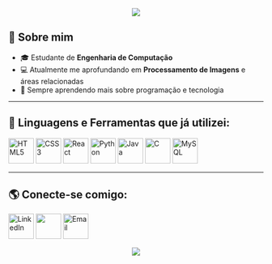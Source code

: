 <!-- Banner -->
<p align="center">
  <img src="https://capsule-render.vercel.app/api?type=venom&height=300&color=gradient&text=Rafael%20Alberto%20de%20Araujo&descAlign=100&descAlignY=31&animation=fadeIn"/>
</p>

## 👋 Sobre mim
- 🎓 Estudante de **Engenharia de Computação**
- 💻 Atualmente me aprofundando em **Processamento de Imagens** e áreas relacionadas
- 🌱 Sempre aprendendo mais sobre programação e tecnologia

---

## 🚀 Linguagens e Ferramentas que já utilizei:
<p align="left">
  <!-- Frontend -->
  <img src="https://www.vectorlogo.zone/logos/w3_html5/w3_html5-icon.svg" alt="HTML5" width="50" height="50" />
  <img src="https://www.vectorlogo.zone/logos/w3_css/w3_css-icon~old.svg" alt="CSS3" width="50" height="50" />
  <img src="https://cdn.simpleicons.org/react/61DAFB" alt="React" width="50" height="50" />
  
  <!-- Backend & Languages -->
  <img src="https://assets.zabbix.com/img/brands/python.svg" alt="Python" width="50" height="50" />
  <img src="https://www.vectorlogo.zone/logos/java/java-horizontal.svg" alt="Java" height="50" />
  <img src="https://upload.wikimedia.org/wikipedia/commons/1/18/C_Programming_Language.svg" alt="C" width="50" height="50" />
  
  <!-- Database -->
  <img src="https://www.vectorlogo.zone/logos/mysql/mysql-official.svg" alt="MySQL" height="50" />
</p>

---

<!-- ## 📊 Estatísticas
 <p align="center">
  <img height="165" alt="Rafael Github's Stats" src="https://github-readme-stats-rosy-seven-61.vercel.app/api?username=rafaelalbertodearaujo&show_icons=true&theme=github_dark"/>
  <img height="165" src="https://github-readme-stats.vercel.app/api/top-langs/?username=rafaelalbertodearaujo&theme=tokyonight" />
</p> -->

## 🌎 Conecte-se comigo:
<p align="left">
  <!-- LinkedIn -->
  <a href="https://linkedin.com/in/rafaelalbertodearaujo" target="_blank" rel="noreferrer" style="text-decoration: none;">
    <img src="https://www.vectorlogo.zone/logos/linkedin/linkedin-tile.svg" alt="LinkedIn" height="50"/>
  </a>
  <!-- Instagram -->
  <a href="https://instagram.com/araujo.elm" target="_blank" rel="noreferrer" style="text-decoration: none;">
    <img height="50" src="https://upload.wikimedia.org/wikipedia/commons/9/95/Instagram_logo_2022.svg" />
  </a>
  <!-- Email -->
  <a href="mailto:rafaelalbertola02@gmail.com" target="_blank" rel="noreferrer" style="text-decoration: none;">
    <img src="https://upload.wikimedia.org/wikipedia/commons/4/4e/Gmail_Icon.png" alt="Email" width="50" height="50"/>
  </a>
</p>

<!-- Rodapé -->
<p align="center">
  <img src="https://capsule-render.vercel.app/api?type=waving&color=0:0072ff,100:00c6ff&height=100&section=footer"/>
</p>

